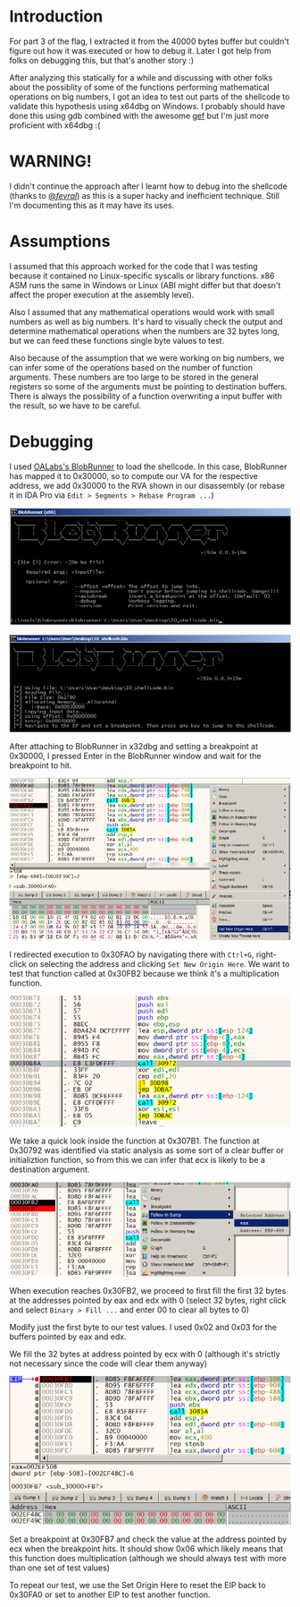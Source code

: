 # Introduction

For part 3 of the flag, I extracted it from the 40000 bytes buffer but couldn't
figure out how it was executed or how to debug it. Later I got help
from folks on debugging this, but that's another story :)

After analyzing this statically for a while and discussing with other folks
about the possiblity of some of the functions performing mathematical
operations on big numbers, I got an idea to test out parts of the shellcode to
validate this hypothesis using x64dbg on Windows. I probably should have done this
using gdb combined with the awesome [gef](https://github.com/hugsy/gef) but I'm
just more proficient with x64dbg :(

# WARNING!

I didn't continue the approach after I learnt how to debug into the shellcode
(thanks to [@_fevral_](https://twitter.com/_fevral_)) as this is a super hacky
and inefficient technique. Still I'm documenting this as it may have its uses.

# Assumptions

I assumed that this approach worked for the code that I was testing because it
contained no Linux-specific syscalls or library functions. x86 ASM runs the same in
Windows or Linux (ABI might differ but that doesn't affect the proper execution at
the assembly level).

Also I assumed that any mathematical operations would work with small numbers
as well as big numbers. It's hard to visually check the output and determine
mathematical operations when the numbers are 32 bytes long, but we can feed
these functions single byte values to test.

Also because of the assumption that we were working on big numbers, we can
infer some of the operations based on the number of function arguments. These
numbers are too large to be stored in the general registers so some of the
arguments must be pointing to destination buffers. There is always the possibility
of a function overwriting a input buffer with the result, so we have to be careful.

# Debugging

I used [OALabs's BlobRunner](https://github.com/OALabs/BlobRunner) to load the
shellcode. In this case, BlobRunner has mapped it to 0x30000, so to compute our
VA for the respective address, we add 0x30000 to the RVA shown in our
disassembly (or rebase it in IDA Pro via `Edit > Segments > Rebase Program ...`)

![blobrunner start](img/part3-01.png)

![blobrunner run](img/part3-02.png)

After attaching to BlobRunner in x32dbg and setting a breakpoint at 0x30000, I pressed
Enter in the BlobRunner window and wait for the breakpoint to hit.

![set new origin](img/part3-03.png)

I redirected execution to 0x30FAO by navigating there with `Ctrl+G`, right-click on selecting the address
and clicking `Set New Origin Here`. We want to test that function called at
0x30FB2 because we think it's a multiplication function.

![inside function](img/part3-04.png)

We take a quick look inside the function at 0x307B1. The function at 0x30792 was
identified via static analysis as some sort of a clear buffer or initializtion
function, so from this we can infer that ecx is likely to be a destination argument.

![follow in dump](img/part3-05.png)

When execution reaches 0x30FB2, we proceed to first fill the first 32 bytes at
the addresses pointed by eax and edx with 0 (select 32 bytes, right click and
select `Binary > Fill ...` and enter 00 to clear all bytes to 0)

Modify just the first byte to our test values. I used 0x02 and 0x03 for the buffers
pointed by eax and edx.

We fill the 32 bytes at address pointed by ecx with 0 (although it's strictly not
necessary since the code will clear them anyway)

![check output](img/part3-06.png)

Set a breakpoint at 0x30FB7 and check the value at the address pointed by ecx when the
breakpoint hits. It should show 0x06 which likely means that this function does
multiplication (although we should always test with more than one set of test
values)

To repeat our test, we use the Set Origin Here to reset the EIP back to
0x30FA0 or set to another EIP to test another function.
